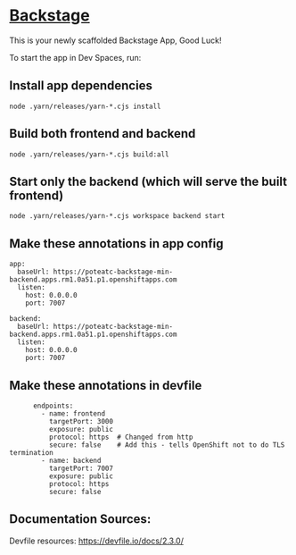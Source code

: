 # [Backstage](https://backstage.io)

This is your newly scaffolded Backstage App, Good Luck!

To start the app in Dev Spaces, run:

## Install app dependencies
```
node .yarn/releases/yarn-*.cjs install
```

## Build both frontend and backend
```
node .yarn/releases/yarn-*.cjs build:all
```

## Start only the backend (which will serve the built frontend)
```
node .yarn/releases/yarn-*.cjs workspace backend start
```

## Make these annotations in app config
```
app:
  baseUrl: https://poteatc-backstage-min-backend.apps.rm1.0a51.p1.openshiftapps.com  
  listen:
    host: 0.0.0.0
    port: 7007

backend:
  baseUrl: https://poteatc-backstage-min-backend.apps.rm1.0a51.p1.openshiftapps.com
  listen:
    host: 0.0.0.0
    port: 7007
```

## Make these annotations in devfile
```
      endpoints:
        - name: frontend
          targetPort: 3000
          exposure: public
          protocol: https  # Changed from http
          secure: false    # Add this - tells OpenShift not to do TLS termination
        - name: backend
          targetPort: 7007
          exposure: public
          protocol: https
          secure: false
```

## Documentation Sources:

Devfile resources:
https://devfile.io/docs/2.3.0/
